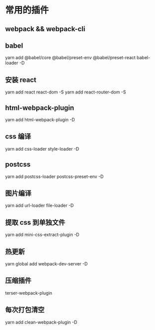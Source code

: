 # 常用的插件

## webpack && webpack-cli

## babel

yarn add @babel/core @babel/preset-env @babel/preset-react babel-loader -D

## 安装 react

yarn add react react-dom -S
yarn add react-router-dom -S

## html-webpack-plugin

yarn add html-webpack-plugin -D

## css 编译

yarn add css-loader style-loader -D

## postcss

yarn add postcss-loader postcss-preset-env -D

## 图片编译

yarn add url-loader file-loader -D

## 提取 css 到单独文件

yarn add mini-css-extract-plugin -D

## 热更新

yarn global add webpack-dev-server -D

## 压缩插件

terser-webpack-plugin

## 每次打包清空

yarn add clean-webpack-plugin -D
